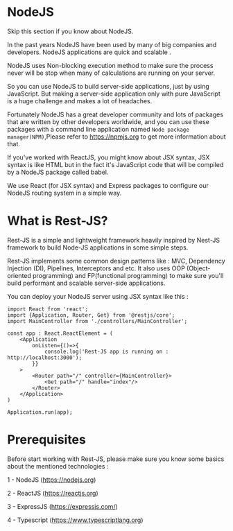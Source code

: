 # NodeJS
Skip this section if you know about NodeJS.

In the past years NodeJS have been used by many of big companies and developers.
NodeJS applications are quick and scalable .

NodeJS uses Non-blocking execution method to make sure the process never will be stop when many of calculations are running on your server.

So you can use NodeJS to build server-side applications, just by using JavaScript.
But making a server-side application only with pure JavaScript is a huge challenge and makes a lot of headaches.

Fortunately NodeJS has a great developer community and lots of packages that are written by other developers worldwide, and you can use these packages with a command line application named `Node package manager(NPM)`,Please refer to https://npmjs.org to get more information about that.

If you've worked with ReactJS, you might know about JSX syntax, JSX syntax is like HTML but in the fact it's JavaScript code that will be compiled by a NodeJS package called babel.

We use React (for JSX syntax) and Express packages to configure our NodeJS routing system in a simple way.

# What is Rest-JS?

Rest-JS is a simple and lightweight framework heavily inspired by Nest-JS framework to build Node-JS applications in some simple steps. 

Rest-JS implements some common design patterns like : MVC, Dependency Injection (DI), Pipelines, Interceptors and etc. It also uses OOP (Object-oriented programming) and FP(functional programming) to make sure you'll build performant and scalable server-side applications. 

You can deploy your NodeJS server using JSX syntax like this : 
```
import React from 'react';
import {Application, Router, Get} from '@restjs/core';
import MainController from './controllers/MainController';

const app : React.ReactElement = (
    <Application
        onListen={()=>{
            console.log('Rest-JS app is running on : http://localhost:3000');
        }}
    >
        <Router path="/" controller={MainController}>
            <Get path="/" handle="index"/>
        </Router>
    </Application>
)

Application.run(app);
```


# Prerequisites

Before start working with Rest-JS, please make sure you know some basics about the mentioned technologies :

1 - NodeJS (https://nodejs.org)

2 - ReactJS (https://reactjs.org)

3 - ExpressJS (https://expressjs.com/)

4 - Typescript (https://www.typescriptlang.org)
